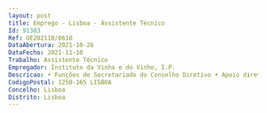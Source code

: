 ```yaml
--- 
layout: post
title: Emprego - Lisboa - Assistente Técnico
Id: 91383
Ref: OE202110/0610
DataAbertura: 2021-10-26
DataFecho: 2021-11-10
Trabalho: Assistente Técnico
Empregador: Instituto da Vinha e do Vinho, I.P.
Descricao: • Funções de Secretariado do Conselho Diretivo • Apoio direto à Direção • Preparação e acompanhamento de reuniões a nível de logística • Marcação de viagens e estadias, nacionais e internacionais • Organização de arquivo digital e documental • Atendimento telefónico • Receção de visitas • Planeamento e organização de eventos • Atendimento e apoio internos e externos • Quaisquer outras funções de natureza executiva, de aplicação de métodos e processos, com base em diretivas bem definidas e instruções gerais, de grau de complexidade funcional 2, inseridas na missão e atribuições do IVV, I. P.
CodigoPostal: 1250-165 LISBOA
Concelho: Lisboa
Distrito: Lisboa
--- 
```

